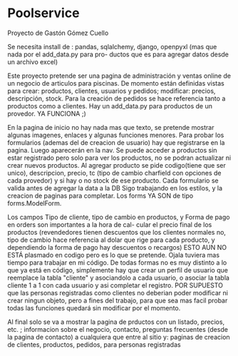 # Poolservice

Proyecto de Gastón Gómez Cuello

Se necesita install de : pandas, sqlalchemy, django, openpyxl (mas que nada por el add_data.py para pro-
ductos que es para agregar datos desde un archivo excel)



Este proyecto pretende ser una pagina de administración y ventas online de un negocio de articulos 
para piscinas.
De momento están definidas vistas para crear: productos, clientes, usuarios y pedidos; modificar: precios, descripción, stock. 
Para la creación de pedidos se hace referencia tanto a productos como a clientes.
Hay un add_data.py para productos de un provedor. YA FUNCIONA ;)

En la pagina de inicio no hay nada mas que texto, se pretende mostrar algunas imagenes, enlaces y algunas funciones menores.
Para probar los formularios (ademas del de creacion de usuario) hay que registrarse en la pagina. Luego aparecerán en la nav.
Se puede acceder a productos sin estar registrado pero solo para ver los productos, no se podran actualizar ni crear nuevos productos. 
Al agregar producto se pide codigo(tiene que ser unico), descripcion, precio, tc (tipo de cambio charfield con opciones de cada provedor) y si hay
o no stock de ese producto. Cada formulario se valida antes de agregar la data a la DB
Sigo trabajando en los estilos, y la creacion de paginas para completar. Los forms YA SON de tipo forms.ModelForm.

Los campos Tipo de cliente, tipo de cambio en productos, y Forma de pago en orders son importantes a la hora de cal-
cular el precio final de los productos (revendedores tienen descuentos que los clientes normales no, tipo
de cambio hace referencia al dolar que rige para cada producto, y dependiendo la forma de pago hay 
descuentos o recargos) ESTO AUN NO ESTÁ plasmado en codigo pero es lo que se pretende. Ojala tuviera mas tiempo para trabajar en mi código.
De todas formas no es muy distinto a lo que ya está en código, simplemente hay que crear un perfil de usuario que reemplace la tabla "cliente" y
asociandolo a cada usuario, o asociar la tabla cliente 1 a 1 con cada usuario y asi completar el registro.
POR SUPUESTO que las personas registradas como clientes no deberian poder modificar ni crear ningun objeto, pero a fines del trabajo, para que sea mas
facil probar todas las funciones quedará sin modificar por el momento.

Al final solo se va a mostrar la pagina de prductos con un listado, precios,  etc. ;
informacion sobre el negocio, contacto, preguntas frecuentes (desde la pagina de contacto) a cualquiera que entre
al sitio y:  paginas de creacion de clientes, productos, pedidos,  para personas registradas


